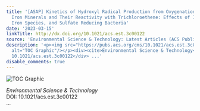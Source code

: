 ```yaml
---
title: '[ASAP] Kinetics of Hydroxyl Radical Production from Oxygenation of Reduced
  Iron Minerals and Their Reactivity with Trichloroethene: Effects of Iron Amounts,
  Iron Species, and Sulfate Reducing Bacteria'
date: '2023-03-15'
linkTitle: http://dx.doi.org/10.1021/acs.est.3c00122
source: 'Environmental Science & Technology: Latest Articles (ACS Publications)'
description: '<p><img src="https://pubs.acs.org/cms/10.1021/acs.est.3c00122/asset/images/medium/es3c00122_0007.gif"
  alt="TOC Graphic"/></p><div><cite>Environmental Science & Technology</cite></div><div>DOI:
  10.1021/acs.est.3c00122</div> ...'
disable_comments: true
---
```

<p><img src="https://pubs.acs.org/cms/10.1021/acs.est.3c00122/asset/images/medium/es3c00122_0007.gif" alt="TOC Graphic"/></p><div><cite>Environmental Science & Technology</cite></div><div>DOI: 10.1021/acs.est.3c00122</div> ...